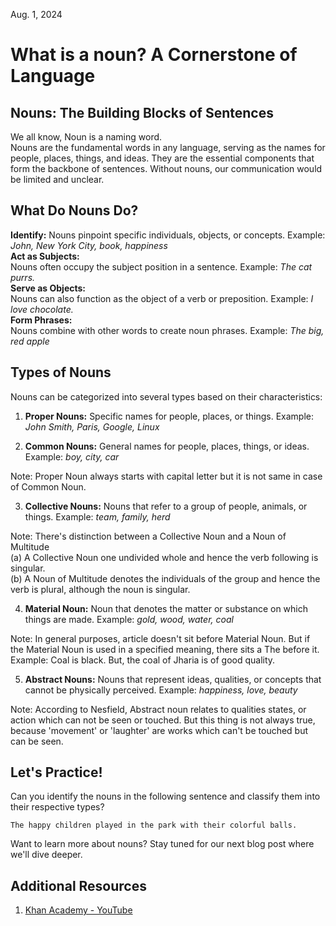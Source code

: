 Aug. 1, 2024

# What is a noun? A Cornerstone of Language

## Nouns: The Building Blocks of Sentences

We all know, Noun is a naming word.\
Nouns are the fundamental words in any language, serving as the names for people, places, things, and ideas.
They are the essential components that form the backbone of sentences. Without nouns, our communication would be limited and unclear.

## What Do Nouns Do?

**Identify:**
Nouns pinpoint specific individuals, objects, or concepts.
Example: _John, New York City, book, happiness_\
**Act as Subjects:**\
Nouns often occupy the subject position in a sentence.
Example: _The cat purrs._\
**Serve as Objects:**\
Nouns can also function as the object of a verb or preposition.
Example: _I love chocolate._\
**Form Phrases:**\
Nouns combine with other words to create noun phrases.
Example: _The big, red apple_

## Types of Nouns

Nouns can be categorized into several types based on their characteristics:

1. **Proper Nouns:**
   Specific names for people, places, or things.
   Example: _John Smith, Paris, Google, Linux_

1. **Common Nouns:**
   General names for people, places, things, or ideas.
   Example: _boy, city, car_

Note: Proper Noun always starts with capital letter but it is not same in case of Common Noun.

3. **Collective Nouns:**
   Nouns that refer to a group of people, animals, or things.
   Example: _team, family, herd_

Note:
There's distinction between a Collective Noun and a Noun of Multitude\
(a) A Collective Noun one undivided whole and hence the verb following is singular.\
(b) A Noun of Multitude denotes the individuals of the group and hence the verb is plural, although the noun is singular.

4. **Material Noun:**
   Noun that denotes the matter or substance on which things are made.
   Example: _gold, wood, water, coal_

Note:
In general purposes, article doesn't sit before Material Noun. But if the Material Noun is used in a specified meaning, there sits a The before it.
Example:
Coal is black.
But, the coal of Jharia is of good quality.

5. **Abstract Nouns:**
   Nouns that represent ideas, qualities, or concepts that cannot be physically perceived.
   Example: _happiness, love, beauty_

Note: According to Nesfield, Abstract noun relates to qualities states, or action which can not be seen or touched. But this thing is not always true, because 'movement' or 'laughter' are works which can't be touched but can be seen.

## Let's Practice!

Can you identify the nouns in the following sentence and classify them into their respective types?

```
The happy children played in the park with their colorful balls.
```

Want to learn more about nouns? Stay tuned for our next blog post where we'll dive deeper.

## Additional Resources

1. [Khan Academy - YouTube](https://youtube.com/playlist?list=PL_5Q5qn-w74S-iPRlawvZ_MbwgnMLhry1&si=-fIasl-Id5sUraA5)
